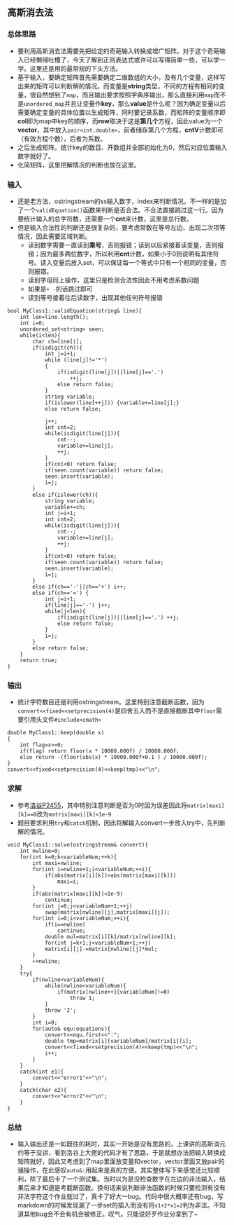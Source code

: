 ## 高斯消去法
### 总体思路
* 要利用高斯消去法需要先把给定的奇葩输入转换成增广矩阵。对于这个奇葩输入已经懒得吐槽了，今天了解到正则表达式或许可以写得简单一些，可以学一学。这里还是用的最常规的下头方法。
* 基于输入，要确定矩阵首先需要确定二维数组的大小，及有几个变量，这样写出来的矩阵可以判断解的情况。而变量是**string**类型，不同的方程有相同的变量，很自然想到了`map`，而且输出要求按照字典序输出，那么直接利用`map`而不是`unordered_map`并且让变量作**key**，那么**value**是什么呢？因为确定变量以后需要确定变量的具体位置以生成矩阵，同时要记录系数，而矩阵的变量顺序即**col**即为map中key的顺序，而**row**取决于这是**第几个**方程，因此value为一个**vector**，其中放入`pair<int,double>`，前者储存第几个方程，**cntV**计数即可（有效方程个数），后者为系数。
* 之后生成矩阵。统计key的数目、开数组并全部初始化为0，然后对应位置输入数字就好了。
* 化简矩阵，这里把解情况的判断也放在这里。
### 输入
* 还是老方法，ostringstream的ss输入数字，index来判断情况。不一样的是加了一个`validEquation()`函数来判断是否合法。不合法直接跳过这一行。因为要统计输入的总字符数，还需要一个**cnt**来计数，这里是总行数。
* 但是输入合法性的判断还是很复杂的，要考虑常数在等号左边、出现二次项等情况，因此需要区域判断。
    * 读到数字需要一直读到**乘号**，否则报错；读到以后紧接着读变量，否则报错；因为最多两位数字，所以利用**cnt**计数，如果小于0则说明有其他符号。读入变量后放入set，可以保证每一个等式中只有一个相同的变量，否则报错。
    * 读到字母同上操作，这里只是检测合法性因此不用考虑系数问题
    * 如果是`+ -`的话跳过即可
    * 读到等号接着往后读数字，出现其他任何符号报错
```
bool MyClass1::validEquation(string& line){
    int len=line.length();
    int i=0;
    unordered_set<string> seen;
    while(i<len){
        char ch=line[i];
        if(isdigit(ch)){
            int j=i+1;
            while (line[j]!='*')
            {
                if(isdigit(line[j])||line[j]=='.')
                    ++j;
                else return false;
            }
            string variable;
            if(islower(line[++j])) {variable+=line[j];}
            else return false;

            j++;
            int cnt=2;
            while(isdigit(line[j])){
                cnt--;
                variable+=line[j];
                ++j;
            }
            if(cnt<0) return false;
            if(seen.count(variable)) return false;
            seen.insert(variable);
            i=j;
        }
        else if(islower(ch)){
            string variable;
            variable+=ch;
            int j=i+1;
            int cnt=2;
            while(isdigit(line[j])){
                cnt--;
                variable+=line[j];
                ++j;
            }
            if(cnt<0) return false;
            if(seen.count(variable)) return false;
            seen.insert(variable);
            i=j;
        }
        else if(ch=='-'||ch=='+') i++;
        else if(ch=='=') {
            int j=i+1;
            if(line[j]=='-') j++;
            while(j<len){
                if(isdigit(line[j])||line[j]=='.') ++j;
                else return false;
            }
            i=j;
        }
        else return false;
    }
    return true;
}
```
### 输出
* 统计字符数目还是利用ostringstream。这里特别注意截断函数，因为`convert<<fixed<<setprecision(4)`是四舍五入而不是直接截断其中`floor`需要引用头文件`#include<cmath>`
```
double MyClass1::keep(double x)
{
    int flag=x>=0;
    if(flag) return floor(x * 10000.000f) / 10000.000f;
    else return -(floor(abs(x) * 10000.000f+0.1 ) / 10000.000f);
}
convert<<fixed<<setprecision(4)<<keep(tmp)<<"\n";
```
### 求解
* 参考[洛谷P2455](https://www.luogu.com.cn/problem/solution/P2455)，其中特别注意判断是否为0时因为误差因此将`matrix[maxi][k]==0`改为`matrix[maxi][k]<1e-9`
* 题目要求利用`try`和`catch`机制，因此将解输入convert一步放入try中，先判断解的情况。
```
void MyClass1::solve(ostringstream& convert){
    int nwline=0;
    for(int k=0;k<variableNum;++k){
        int maxi=nwline;
        for(int i=nwline+1;i<variableNum;++i){
            if(abs(matrix[i][k])>abs(matrix[maxi][k]))
                maxi=i;
        }
        if(abs(matrix[maxi][k])<1e-9)
            continue;
        for(int j=0;j<variableNum+1;++j)
            swap(matrix[nwline][j],matrix[maxi][j]);
        for(int i=0;i<variableNum;++i){
            if(i==nwline)
                continue;
            double mul=matrix[i][k]/matrix[nwline][k];
            for(int j=k+1;j<variableNum+1;++j)
            matrix[i][j]-=matrix[nwline][j]*mul;
        }
        ++nwline;
    }
    try{
        if(nwline<variableNum){
            while(nwline<variableNum){
                if(matrix[nwline++][variableNum]!=0)
                    throw 1;
            }
            throw '2';
        }
        int i=0;
        for(auto& equ:equations){
            convert<<equ.first<<":";
            double tmp=matrix[i][variableNum]/matrix[i][i];
            convert<<fixed<<setprecision(4)<<keep(tmp)<<"\n";
            i++;
        }
    }
    catch(int e1){
        convert<<"error1"<<"\n";
    }
    catch(char e2){
        convert<<"error2"<<"\n";
    }
}
```
### 总结
* 输入输出还是一如既往的耗时，其实一开始是没有思路的，上课讲的高斯消元约等于没讲，看到洛谷上大佬的代码才有了思路，于是就想办法把输入转换成矩阵就好，因此又考虑到了map里面放变量和vector，vector里面又放pair的骚操作，在此感叹`auto&:`用起来是真的方便。其实整体写下来感觉还比较顺利，除了最后卡了一个测试集。当时以为是没检查数字在左边的非法输入，结果后来才知道是考截断函数。换句话来说判断非法函数的时候只要检测有没有非法字符这个作业就过了，真卡了好大一bug。代码中很大概率还有bug，写markdown的时候发现漏了一步set的插入而没有将`x1+2*x1=2`判为非法。不知道其他bug会不会有机会被修正。叹气。只能说好歹作业分拿到了~
